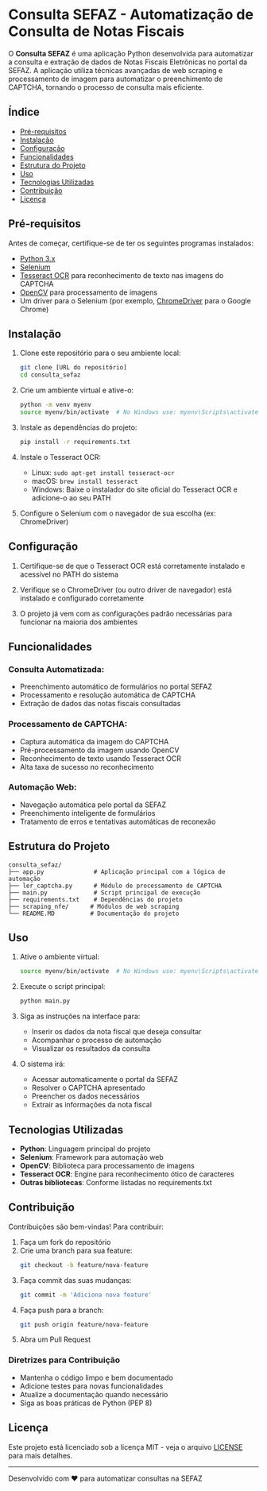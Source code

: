 # Consulta SEFAZ - Automatização de Consulta de Notas Fiscais

O **Consulta SEFAZ** é uma aplicação Python desenvolvida para automatizar a consulta e extração de dados de Notas Fiscais Eletrônicas no portal da SEFAZ. A aplicação utiliza técnicas avançadas de web scraping e processamento de imagem para automatizar o preenchimento de CAPTCHA, tornando o processo de consulta mais eficiente.

## Índice

- [Pré-requisitos](#pré-requisitos)
- [Instalação](#instalação)
- [Configuração](#configuração)
- [Funcionalidades](#funcionalidades)
- [Estrutura do Projeto](#estrutura-do-projeto)
- [Uso](#uso)
- [Tecnologias Utilizadas](#tecnologias-utilizadas)
- [Contribuição](#contribuição)
- [Licença](#licença)

## Pré-requisitos

Antes de começar, certifique-se de ter os seguintes programas instalados:

- [Python 3.x](https://www.python.org/downloads/)
- [Selenium](https://pypi.org/project/selenium/)
- [Tesseract OCR](https://github.com/tesseract-ocr/tesseract) para reconhecimento de texto nas imagens do CAPTCHA
- [OpenCV](https://opencv.org/) para processamento de imagens
- Um driver para o Selenium (por exemplo, [ChromeDriver](https://sites.google.com/a/chromium.org/chromedriver/) para o Google Chrome)

## Instalação

1. Clone este repositório para o seu ambiente local:
   ```bash
   git clone [URL do repositório]
   cd consulta_sefaz
   ```

2. Crie um ambiente virtual e ative-o:
   ```bash
   python -m venv myenv
   source myenv/bin/activate  # No Windows use: myenv\Scripts\activate
   ```

3. Instale as dependências do projeto:
   ```bash
   pip install -r requirements.txt
   ```

4. Instale o Tesseract OCR:
   * Linux: `sudo apt-get install tesseract-ocr`
   * macOS: `brew install tesseract`
   * Windows: Baixe o instalador do site oficial do Tesseract OCR e adicione-o ao seu PATH

5. Configure o Selenium com o navegador de sua escolha (ex: ChromeDriver)

## Configuração

1. Certifique-se de que o Tesseract OCR está corretamente instalado e acessível no PATH do sistema

2. Verifique se o ChromeDriver (ou outro driver de navegador) está instalado e configurado corretamente

3. O projeto já vem com as configurações padrão necessárias para funcionar na maioria dos ambientes

## Funcionalidades

### Consulta Automatizada:
- Preenchimento automático de formulários no portal SEFAZ
- Processamento e resolução automática de CAPTCHA
- Extração de dados das notas fiscais consultadas

### Processamento de CAPTCHA:
- Captura automática da imagem do CAPTCHA
- Pré-processamento da imagem usando OpenCV
- Reconhecimento de texto usando Tesseract OCR
- Alta taxa de sucesso no reconhecimento

### Automação Web:
- Navegação automática pelo portal da SEFAZ
- Preenchimento inteligente de formulários
- Tratamento de erros e tentativas automáticas de reconexão

## Estrutura do Projeto

```
consulta_sefaz/
├── app.py              # Aplicação principal com a lógica de automação
├── ler_captcha.py      # Módulo de processamento de CAPTCHA
├── main.py             # Script principal de execução
├── requirements.txt    # Dependências do projeto
├── scraping_nfe/      # Módulos de web scraping
└── README.MD          # Documentação do projeto
```

## Uso

1. Ative o ambiente virtual:
   ```bash
   source myenv/bin/activate  # No Windows use: myenv\Scripts\activate
   ```

2. Execute o script principal:
   ```bash
   python main.py
   ```

3. Siga as instruções na interface para:
   - Inserir os dados da nota fiscal que deseja consultar
   - Acompanhar o processo de automação
   - Visualizar os resultados da consulta

4. O sistema irá:
   - Acessar automaticamente o portal da SEFAZ
   - Resolver o CAPTCHA apresentado
   - Preencher os dados necessários
   - Extrair as informações da nota fiscal

## Tecnologias Utilizadas

- **Python**: Linguagem principal do projeto
- **Selenium**: Framework para automação web
- **OpenCV**: Biblioteca para processamento de imagens
- **Tesseract OCR**: Engine para reconhecimento ótico de caracteres
- **Outras bibliotecas**: Conforme listadas no requirements.txt

## Contribuição

Contribuições são bem-vindas! Para contribuir:

1. Faça um fork do repositório
2. Crie uma branch para sua feature:
   ```bash
   git checkout -b feature/nova-feature
   ```
3. Faça commit das suas mudanças:
   ```bash
   git commit -m 'Adiciona nova feature'
   ```
4. Faça push para a branch:
   ```bash
   git push origin feature/nova-feature
   ```
5. Abra um Pull Request

### Diretrizes para Contribuição
- Mantenha o código limpo e bem documentado
- Adicione testes para novas funcionalidades
- Atualize a documentação quando necessário
- Siga as boas práticas de Python (PEP 8)

## Licença

Este projeto está licenciado sob a licença MIT - veja o arquivo [LICENSE](LICENSE) para mais detalhes.

---
Desenvolvido com ❤️ para automatizar consultas na SEFAZ